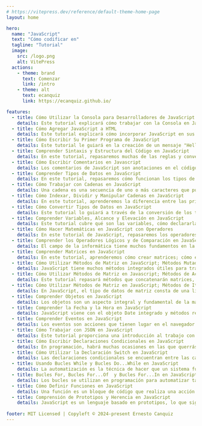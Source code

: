 ```yaml
---
# https://vitepress.dev/reference/default-theme-home-page
layout: home

hero:
  name: "JavaScript"
  text: "Cómo codificar en"
  tagline: "Tutorial"
  image:
    src: /logo.png
    alt: VitePress
  actions:
    - theme: brand
      text: Comenzar
      link: /intro
    - theme: alt
      text: ecanquiz
      link: https://ecanquiz.github.io/

features:  
  - title: Cómo Utilizar la Consola para Desarrolladores de JavaScript
    details: Este tutorial explicará cómo trabajar con la Consola en JavaScript dentro del contexto de un navegador y brindará una descripción general de otras herramientas de desarrollo integradas que puede utilizar como parte de su proceso de desarrollo web.
  - title: Cómo Agregar JavaScript a HTML
    details: Este tutorial explicará cómo incorporar JavaScript en sus archivos web, tanto en línea en un documento HTML como en un archivo separado.
  - title: Cómo Escribir Su Primer Programa de JavaScript
    details: Este tutorial le guiará en la creación de un mensaje "Hello, World!" programa en JavaScript. Para hacer el programa más interesante, modificaremos el tradicional programa "Hello, World!" para que pida al usuario su nombre. Luego usaremos el nombre en un saludo. Cuando haya terminado con este tutorial, tendrá un mensaje interactivo programa "Hello, World!".
  - title: Comprender Sintaxis y Estructura del Código en JavaScript
    details: En este tutorial, repasaremos muchas de las reglas y convenciones de la sintaxis y la estructura del código de JavaScript.
  - title: Cómo Escribir Comentarios en Javascript
    details: Los comentarios de JavaScript son anotaciones en el código fuente de un programa que el intérprete ignora y, por lo tanto, no tienen ningún efecto en la salida real del código. Los comentarios pueden ser de gran ayuda para explicar la intención de lo que es o debería hacer su código.
  - title: Comprender Tipos de Datos en JavaScript
    details: En este tutorial, repasaremos cómo funcionan los tipos de datos en JavaScript, así como los tipos de datos importantes nativos del lenguaje.
  - title: Cómo Trabajar con Cadenas en JavaScript
    details: Una cadena es una secuencia de uno o más caracteres que pueden consistir en letras, números o símbolos. Las cadenas en JavaScript son tipos de datos primitivos e inmutables, lo que significa que no cambian. Como las cadenas son la forma en que mostramos y trabajamos con el texto, y el texto es nuestro principal...
  - title: Cómo Indexar, Dividir y Manipular Cadenas en JavaScript
    details: En este tutorial, aprenderemos la diferencia entre las primitivas de cadena y el objeto String, cómo se indexan las cadenas, cómo acceder a los caracteres de una cadena y las propiedades y métodos comunes utilizados en las cadenas.
  - title: Cómo Convertir Tipos de Datos en JavaScript
    details: Este tutorial lo guiará a través de la conversión de los tipos de datos primitivos de JavaScript, incluidos números, cadenas y booleanos.
  - title: Comprender Variables, Alcance y Elevación en JavaScript
    details: Este tutorial cubre qué son las variables, cómo declararlas y nombrarlas, y también analiza más de cerca la diferencia entre var, let y const. También repasa los efectos de elevación y la importancia del alcance global y local para el comportamiento de una variable.
  - title: Cómo Hacer Matemáticas en JavaScript con Operadores
    details: En este tutorial de JavaScript, repasaremos los operadores aritméticos, los operadores de asignación y el orden de las operaciones utilizadas con tipos de datos numéricos.
  - title: Comprender los Operadores Lógicos y de Comparación en JavaScript
    details: El campo de la informática tiene muchos fundamentos en la lógica matemática. Si está familiarizado con la lógica, sabrá que implica tablas de verdad, álgebra booleana y comparaciones para determinar la igualdad o la diferencia. El lenguaje de programación JavaScript utiliza operadores...
  - title: Comprender Matrices en JavaScript
    details: En este tutorial, aprenderemos cómo crear matrices; cómo están indexados; cómo agregar, modificar, eliminar o acceder a elementos en una matriz; y cómo recorrer matrices.
  - title: Cómo Utilizar Métodos de Matriz en JavaScript; Métodos Mutadores
    details: JavaScript tiene muchos métodos integrados útiles para trabajar con matrices. Los métodos que modifican la matriz original se conocen como métodos mutadores y los métodos que devuelven un nuevo valor o representación se conocen como métodos de acceso. En este tutorial, nos centraremos en los métodos mutadores.
  - title: Cómo Utilizar Métodos de Matriz en Javascript; Métodos de Acceso
    details: Este tutorial repasará métodos que concatenarán matrices, convertirán matrices en cadenas, copiarán partes de una matriz en una nueva matriz y encontrarán los índices de las matrices.
  - title: Cómo Utilizar Métodos de Matriz en JavaScript; Métodos de Iteración
    details: En JavaScript, el tipo de datos de matriz consta de una lista de elementos. Hay muchos métodos integrados útiles disponibles para que los desarrolladores de JavaScript trabajen con matrices. En este tutorial, usaremos métodos de iteración para recorrer matrices, realizar funciones en cada elemento de una matriz, filtrar los resultados deseados de una matriz, reducir los elementos de la matriz a un solo valor y buscar en matrices para encontrar valores o índices.
  - title: Comprender Objetos en JavaScript
    details: Los objetos son un aspecto integral y fundamental de la mayoría de los programas JavaScript. Por ejemplo, un objeto de cuenta de usuario puede contener datos como nombres de usuario, contraseñas y direcciones de correo electrónico. Otro caso de uso común es el carrito de compras de una plataforma de compras web que podría consistir en una serie de muchos objetos que contienen toda la información pertinente para cada artículo, como el nombre, el precio y el peso para la información de envío. Una lista de tareas pendientes es otra aplicación común que puede consistir en objetos.
  - title: Comprender la Fecha y la Hora en JavaScript
    details: JavaScript viene con el objeto Date integrado y métodos relacionados. Este tutorial explicará cómo formatear y usar la fecha y la hora en JavaScript.
  - title: Comprender Eventos en JavaScript
    details: Los eventos son acciones que tienen lugar en el navegador y que pueden ser iniciadas por el usuario o por el propio navegador. En este artículo de JavaScript, repasaremos los controladores de eventos, los detectores de eventos y los objetos de eventos. También repasaremos tres formas diferentes de escribir código para manejar eventos y algunos de los eventos más comunes. Al conocer los eventos, podrá crear una experiencia web más interactiva para los usuarios finales.
  - title: Cómo Trabajar con JSON en JavaScript
    details: Este tutorial proporciona una introducción al trabajo con JSON en JavaScript. Algunos casos de uso generales de JSON incluyen; almacenar datos, generar datos a partir de la entrada del usuario, transferir datos del servidor al cliente y viceversa, configurar y verificar datos.
  - title: Cómo Escribir Declaraciones Condicionales en JavaScript
    details: En programación, habrá muchas ocasiones en las que querrás ejecutar diferentes bloques de código dependiendo de la entrada del usuario u otros factores. Como ejemplo, es posible que desee enviar un formulario si cada campo se completa correctamente, pero es posible que desee evitar que ese formulario...
  - title: Cómo Utilizar la Declaración Switch en JavaScript
    details: Las declaraciones condicionales se encuentran entre las características más útiles y comunes de todos los lenguajes de programación. "Cómo escribir declaraciones condicionales en JavaScript" describe cómo utilizar...
  - title: Usando Bucles While y Bucles Do...While en JavaScript
    details: La automatización es la técnica de hacer que un sistema funcione automáticamente; En programación, utilizamos bucles para automatizar tareas repetitivas. Los bucles son una de las características más útiles de los lenguajes de programación, y en este artículo aprenderemos sobre while y do... while...
  - title: Bucles For, Bucles For...Of  y Bucles For...In en JavaScript
    details: Los bucles se utilizan en programación para automatizar tareas repetitivas. En este tutorial, aprenderemos sobre la declaración for, incluidas las declaraciones for…of y for…in, que son elementos esenciales del lenguaje de programación JavaScript.
  - title: Cómo Definir Funciones en JavaScript
    details: Una función es un bloque de código que realiza una acción o devuelve un valor. Las funciones son códigos personalizados definidos por programadores que son reutilizables y, por lo tanto, pueden hacer que sus programas sean más modulares y eficientes. En este tutorial, aprenderemos varias formas de definir un…
  - title: Comprensión de Prototipos y Herencia en JavaScript
    details: JavaScript es un lenguaje basado en prototipos, lo que significa que las propiedades y métodos de los objetos se pueden compartir a través de objetos generalizados que tienen la capacidad de clonarse y ampliarse. Esto se conoce como herencia prototípica y difiere de la herencia de clases. Entre los populares…
    
footer: MIT Licensed | Copyleft © 2024-present Ernesto Canquiz
---
```


